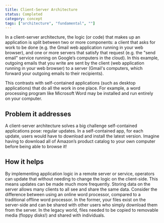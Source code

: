 ```yaml
---
title: Client-Server Architecture
status: Completed
category: concept
tags: ["architecture", "fundamental", ""]
---
```



In a client-server architecture, the logic (or code) that makes up an application is split between two or more components: 
a client that asks for work to be done 
(e.g. the Gmail web application running in your web browser), 
and one or more servers that satisfy that request 
(e.g. the "send email" service running on Google’s computers in the cloud). 
In this example, outgoing emails that you write are sent by the client (web application running in your web browser) 
to a server (Gmail's computers, which forward your outgoing emails to their recipients).

This contrasts with self-contained applications (such as desktop applications) that do all the work in one place. 
For example, a word processing program like Microsoft Word may be installed and run entirely on your computer.

## Problem it addresses 

A client-server architecture solves a big challenge self-contained applications pose: regular updates. 
In a self-contained app, for each update, users would have to download and install the latest version. 
Imagine having to download all of Amazon’s product catalog to your own computer before being able to browse it!

## How it helps

By implementing application logic in a remote server or service, 
operators can update that without needing to change the logic on the client-side. 
This means updates can be made much more frequently. 
Storing data on the server allows many clients to all see and share the same data. 
Consider the difference between using an online word processor, compared to a traditional offline word processor. 
In the former, your files exist on the server-side and 
can be shared with other users who simply download them from the server. 
In the legacy world, files needed to be copied to removable media (floppy disks!) and shared with individuals.
